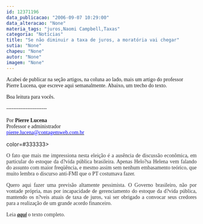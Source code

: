 ```yaml
---
id: 12371196
data_publicacao: "2006-09-07 10:29:00"
data_alteracao: "None"
materia_tags: "juros,Naomi Campbell,Taxas"
categoria: "Notícias"
title: "Se não diminuir a taxa de juros, a moratória vai chegar"
sutia: "None"
chapeu: "None"
autor: "None"
imagem: "None"
---
```

<p><P><FONT face=Verdana>Acabei de publicar na seção artigos, na coluna ao lado, mais um artigo do professor Pierre Lucena, que escreve aqui semanalmente. Abaixo, um trecho do texto.</FONT></P></p>
<p><P><FONT face=Verdana>Boa leitura para vocês.</FONT></P></p>
<p><P><FONT face=Verdana>-----------------------<BR><BR></FONT><FONT face=Verdana>Por <B>Pierre Lucena</B><BR>Professor e administrador <BR></FONT><A href=\"mailto:pierre.lucena@contagemweb.com.br\"><U><FONT color=#0000ff><FONT face=Verdana>pierre.lucena@contagemweb.com.br</FONT></U></FONT></A></P><FONT face=Verdana></p>
<p><P align=justify></P></FONT><FONT</p>
<p> color=#333333></p>
<p><P align=justify></FONT><FONT color=#333333><FONT face=Verdana>O fato que mais me impressiona nesta eleição é a ausência de discussão econômica, em particular do estoque da d?vida pública brasileira. Apenas Helo?sa Helena vem falando do assunto com maior freqüência, e mesmo assim sem nenhum embasamento teórico, que muito lembra o discurso anti-FMI que o PT costumava fazer.</FONT></P></p>
<p><P align=justify><FONT face=Verdana>Quero aqui fazer uma previsão altamente pessimista. O Governo brasileiro, não por vontade própria, mas por incapacidade de gerenciamento do estoque da d?vida pública, mantendo os n?veis atuais de taxa de juros, vai ser obrigado a convocar seus credores para a realização de um grande acordo financeiro.</FONT></P></p>
<p><P><FONT face=Verdana>Leia <STRONG><EM><FONT color=mediumblue><A href=\"https://jc3.uol.com.br/blogs/jc/2006/09/07/not_1260.php\">aqui</A> </FONT></EM></STRONG>o texto completo.</FONT></P></FONT> </p>
